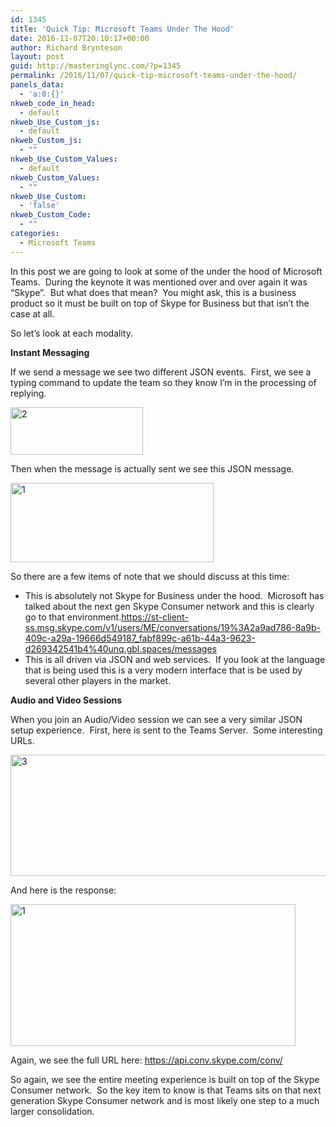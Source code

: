 ```yaml
---
id: 1345
title: 'Quick Tip: Microsoft Teams Under The Hood'
date: 2016-11-07T20:10:17+00:00
author: Richard Brynteson
layout: post
guid: http://masteringlync.com/?p=1345
permalink: /2016/11/07/quick-tip-microsoft-teams-under-the-hood/
panels_data:
  - 'a:0:{}'
nkweb_code_in_head:
  - default
nkweb_Use_Custom_js:
  - default
nkweb_Custom_js:
  - ""
nkweb_Use_Custom_Values:
  - default
nkweb_Custom_Values:
  - ""
nkweb_Use_Custom:
  - 'false'
nkweb_Custom_Code:
  - ""
categories:
  - Microsoft Teams
---
```

In this post we are going to look at some of the under the hood of Microsoft Teams.  During the keynote it was mentioned over and over again it was &#8220;Skype&#8221;.  But what does that mean?  You might ask, this is a business product so it must be built on top of Skype for Business but that isn&#8217;t the case at all.

So let&#8217;s look at each modality.

**Instant Messaging**

If we send a message we see two different JSON events.  First, we see a typing command to update the team so they know I&#8217;m in the processing of replying.

<a href="https://i1.wp.com/masteringlync.gcmtotalsolutions.com/wp-content/uploads/sites/2/2016/11/2-3.png" rel="attachment wp-att-1347"><img class="alignnone size-full wp-image-1347" src="https://i1.wp.com/masteringlync.gcmtotalsolutions.com/wp-content/uploads/sites/2/2016/11/2-3.png?resize=212%2C76&#038;ssl=1" alt="2" width="212" height="76" data-recalc-dims="1" /></a>

Then when the message is actually sent we see this JSON message.

<a href="https://i0.wp.com/masteringlync.gcmtotalsolutions.com/wp-content/uploads/sites/2/2016/11/1-3.png" rel="attachment wp-att-1346"><img class="alignnone wp-image-1346 size-full" src="https://i0.wp.com/masteringlync.gcmtotalsolutions.com/wp-content/uploads/sites/2/2016/11/1-3.png?resize=325%2C127&#038;ssl=1" alt="1" width="325" height="127" srcset="https://i1.wp.com/masteringlync.com/wp-content/uploads/sites/2/2016/11/1-3.png?w=325&ssl=1 325w, https://i1.wp.com/masteringlync.com/wp-content/uploads/sites/2/2016/11/1-3.png?resize=300%2C117&ssl=1 300w" sizes="(max-width: 325px) 100vw, 325px" data-recalc-dims="1" /></a>

So there are a few items of note that we should discuss at this time:

  * This is absolutely not Skype for Business under the hood.  Microsoft has talked about the next gen Skype Consumer network and this is clearly go to that environment.https://st-client-ss.msg.skype.com/v1/users/ME/conversations/19%3A2a9ad786-8a9b-409c-a29a-19666d549187_fabf899c-a61b-44a3-9623-d269342541b4%40unq.gbl.spaces/messages
  * This is all driven via JSON and web services.  If you look at the language that is being used this is a very modern interface that is be used by several other players in the market.

**Audio and Video Sessions**

When you join an Audio/Video session we can see a very similar JSON setup experience.  First, here is sent to the Teams Server.  Some interesting URLs.

<a href="https://i2.wp.com/masteringlync.gcmtotalsolutions.com/wp-content/uploads/sites/2/2016/11/3-3.png" rel="attachment wp-att-1349"><img class="alignnone wp-image-1349" src="https://i2.wp.com/masteringlync.gcmtotalsolutions.com/wp-content/uploads/sites/2/2016/11/3-3.png?resize=600%2C194&#038;ssl=1" alt="3" width="600" height="194" data-recalc-dims="1" /></a>

And here is the response:

<a href="https://i0.wp.com/masteringlync.gcmtotalsolutions.com/wp-content/uploads/sites/2/2016/11/1-4.png" rel="attachment wp-att-1353"><img class="alignnone wp-image-1353 size-full" src="https://i0.wp.com/masteringlync.gcmtotalsolutions.com/wp-content/uploads/sites/2/2016/11/1-4.png?resize=456%2C227&#038;ssl=1" alt="1" width="456" height="227" data-recalc-dims="1" /></a>

Again, we see the full URL here: https://api.conv.skype.com/conv/

So again, we see the entire meeting experience is built on top of the Skype Consumer network.  So the key item to know is that Teams sits on that next generation Skype Consumer network and is most likely one step to a much larger consolidation.